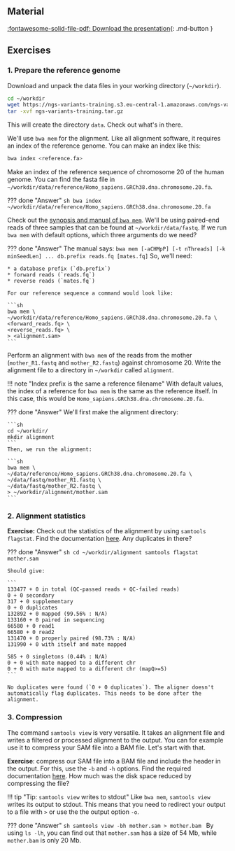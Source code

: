 ## Material

[:fontawesome-solid-file-pdf: Download the presentation](../assets/pdf/sequencing_alignment.pdf){: .md-button }

## Exercises

### 1. Prepare the reference genome

Download and unpack the data files in your working directory (`~/workdir`).

```sh
cd ~/workdir
wget https://ngs-variants-training.s3.eu-central-1.amazonaws.com/ngs-variants-training.tar.gz
tar -xvf ngs-variants-training.tar.gz
```

This will create the directory `data`. Check out what's in there.

We'll use `bwa mem` for the alignment. Like all alignment software, it requires an index of the reference genome. You can make an index like this:

```sh
bwa index <reference.fa>
```

Make an index of the reference sequence of chromosome 20 of the human genome. You can find the fasta file in `~/workdir/data/reference/Homo_sapiens.GRCh38.dna.chromosome.20.fa`.

??? done "Answer"
    ```sh
    bwa index ~/workdir/data/reference/Homo_sapiens.GRCh38.dna.chromosome.20.fa
    ```

Check out the [synopsis and manual of `bwa mem`](http://bio-bwa.sourceforge.net/bwa.shtml). We'll be using paired-end reads of three samples that can be found at `~/workdir/data/fastq`. If we run `bwa mem` with default options, which three arguments do we need?

??? done "Answer"
    The manual says:
    ```
    bwa mem [-aCHMpP] [-t nThreads] [-k minSeedLen] ... db.prefix reads.fq [mates.fq]
    ```
    So, we'll need:

    * a database prefix (`db.prefix`)
    * forward reads (`reads.fq`)
    * reverse reads (`mates.fq`)

    For our reference sequence a command would look like:

    ```sh
    bwa mem \
    ~/workdir/data/reference/Homo_sapiens.GRCh38.dna.chromosome.20.fa \
    <forward_reads.fq> \
    <reverse_reads.fq> \
    > <alignment.sam>
    ```

Perform an alignment with `bwa mem` of the reads from the mother (`mother_R1.fastq` and `mother_R2.fastq`) against chromosome 20. Write the alignment file to a directory in `~/workdir` called `alignment`.

!!! note "Index prefix is the same a reference filename"
    With default values, the index of a reference for `bwa mem` is the same as the reference itself. In this case, this would be `Homo_sapiens.GRCh38.dna.chromosome.20.fa`.

??? done "Answer"
    We'll first make the alignment directory:

    ```sh
    cd ~/workdir/
    mkdir alignment
    ```
    Then, we run the alignment:

    ```sh
    bwa mem \
    ~/data/reference/Homo_sapiens.GRCh38.dna.chromosome.20.fa \
    ~/data/fastq/mother_R1.fastq \
    ~/data/fastq/mother_R2.fastq \
    > ~/workdir/alignment/mother.sam
    ```

### 2. Alignment statistics

**Exercise:** Check out the statistics of the alignment by using `samtools flagstat`. Find the documentation [here](http://www.htslib.org/doc/samtools-flagstat.html). Any duplicates in there?

??? done "Answer"
    ```sh
    cd ~/workdir/alignment
    samtools flagstat mother.sam
    ```

    Should give:

    ```
    133477 + 0 in total (QC-passed reads + QC-failed reads)
    0 + 0 secondary
    317 + 0 supplementary
    0 + 0 duplicates
    132892 + 0 mapped (99.56% : N/A)
    133160 + 0 paired in sequencing
    66580 + 0 read1
    66580 + 0 read2
    131470 + 0 properly paired (98.73% : N/A)
    131990 + 0 with itself and mate mapped

    585 + 0 singletons (0.44% : N/A)
    0 + 0 with mate mapped to a different chr
    0 + 0 with mate mapped to a different chr (mapQ>=5)
    ```

    No duplicates were found (`0 + 0 duplicates`). The aligner doesn't automatically flag duplicates. This needs to be done after the alignment.




### 3. Compression

The command `samtools view` is very versatile. It takes an alignment file and writes a filtered or processed alignment to the output. You can for example use it to compress your SAM file into a BAM file. Let's start with that.

**Exercise**: compress our SAM file into a BAM file and include the header in the output. For this, use the `-b` and `-h` options. Find the required documentation [here](http://www.htslib.org/doc/samtools-view.html). How much was the disk space reduced by compressing the file?

!!! tip "Tip: `samtools view` writes to stdout"
    Like `bwa mem`, `samtools view` writes its output to stdout. This means that you need to redirect your output to a file with `>` or use the the output option `-o`.

??? done "Answer"
    ```sh
    samtools view -bh mother.sam > mother.bam
    ```
    By using `ls -lh`, you can find out that `mother.sam` has a size of 54 Mb, while `mother.bam` is only 20 Mb.  
